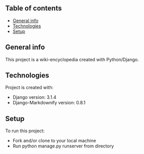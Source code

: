 ## Table of contents

- [General info](#general-info)
- [Technologies](#technologies)
- [Setup](#setup)

## General info

This project is a wiki-encyclopedia created with Python/Django.

## Technologies

Project is created with:

- Django version: 3.1.4
- Django-Markdownify version: 0.8.1

## Setup

To run this project:

- Fork and/or clone to your local machine
- Run python manage.py runserver from directory
